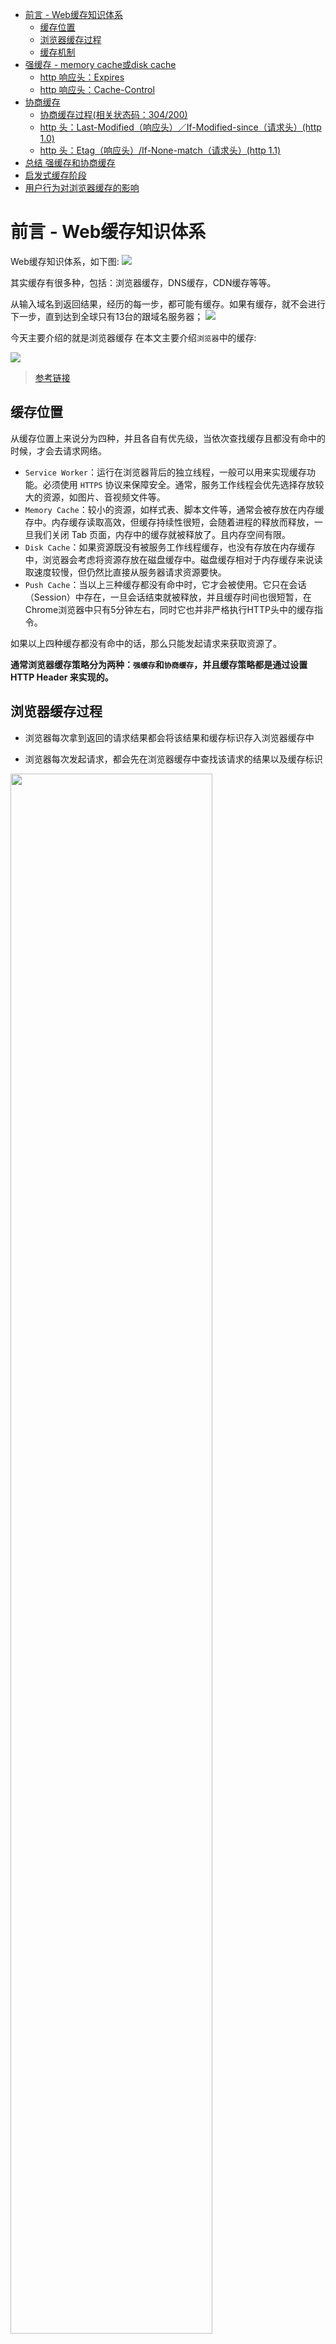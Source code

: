 - [前言 - Web缓存知识体系](#前言---web缓存知识体系)
  - [缓存位置](#缓存位置)
  - [浏览器缓存过程](#浏览器缓存过程)
  - [缓存机制](#缓存机制)
- [强缓存 - memory cache或disk cache](#强缓存---memory-cache或disk-cache)
  - [http 响应头：Expires](#http-响应头expires)
  - [http 响应头：Cache-Control](#http-响应头cache-control)
- [协商缓存](#协商缓存)
  - [协商缓存过程(相关状态码：304/200)](#协商缓存过程相关状态码304200)
  - [http 头：Last-Modified（响应头）／If-Modified-since（请求头）(http 1.0)](#http-头last-modified响应头if-modified-since请求头http-10)
  - [http 头：Etag（响应头）/If-None-match（请求头）(http 1.1)](#http-头etag响应头if-none-match请求头http-11)
- [总结 强缓存和协商缓存](#总结-强缓存和协商缓存)
- [启发式缓存阶段](#启发式缓存阶段)
- [用户行为对浏览器缓存的影响](#用户行为对浏览器缓存的影响)

# 前言 - Web缓存知识体系

Web缓存知识体系，如下图:
<img src="./picture/cache/pic2.png"/>

其实缓存有很多种，包括：浏览器缓存，DNS缓存，CDN缓存等等。

从输入域名到返回结果，经历的每一步，都可能有缓存。如果有缓存，就不会进行下一步，直到达到全球只有13台的跟域名服务器；
<img src="./picture/cache/pic9.png"/>

今天主要介绍的就是浏览器缓存
在本文主要介绍`浏览器`中的缓存:

<img src="./picture/cache/pic1.png"/>

>[参考链接](https://www.jianshu.com/p/54cc04190252)

## 缓存位置

从缓存位置上来说分为四种，并且各自有优先级，当依次查找缓存且都没有命中的时候，才会去请求网络。

- `Service Worker`：运行在浏览器背后的独立线程，一般可以用来实现缓存功能。必须使用 `HTTPS` 协议来保障安全。通常，服务工作线程会优先选择存放较大的资源，如图片、音视频文件等。
- `Memory Cache`：较小的资源，如样式表、脚本文件等，通常会被存放在内存缓存中。内存缓存读取高效，但缓存持续性很短，会随着进程的释放而释放，一旦我们关闭 Tab 页面，内存中的缓存就被释放了。且内存空间有限。
- `Disk Cache`：如果资源既没有被服务工作线程缓存，也没有存放在内存缓存中，浏览器会考虑将资源存放在磁盘缓存中。磁盘缓存相对于内存缓存来说读取速度较慢，但仍然比直接从服务器请求资源要快。
- `Push Cache`：当以上三种缓存都没有命中时，它才会被使用。它只在会话（Session）中存在，一旦会话结束就被释放，并且缓存时间也很短暂，在Chrome浏览器中只有5分钟左右，同时它也并非严格执行HTTP头中的缓存指令。

如果以上四种缓存都没有命中的话，那么只能发起请求来获取资源了。

**通常浏览器缓存策略分为两种：`强缓存`和`协商缓存`，并且缓存策略都是通过设置 HTTP Header 来实现的。**

## 浏览器缓存过程

- 浏览器每次拿到返回的请求结果都会将该结果和缓存标识存入浏览器缓存中

- 浏览器每次发起请求，都会先在浏览器缓存中查找该请求的结果以及缓存标识

<img src="./picture/cache/pic10.png" width=80%/>

>[参考链接](https://time.geekbang.org/column/article/116588?utm_term=zeusQYFJN&utm_source=app&utm_medium=geektime&utm_campaign=216-end&utm_content=v8zhuanlankaipianci0316)
>
## 缓存机制

- `强缓存`优先于`协商缓存`进行，

- 若强制缓存(相关http头：`Expires和Cache-Control`)生效则直接使用缓存，
- 若强缓存不生效（1. 缓存过期 2.Cache-Control: no-store）则进行协商缓存(相关http头：`Last-Modified / If-Modified-Since`和`Etag / If-None-Match`)，
- 协商缓存由**服务器**决定是否使用缓存，
- 若协商缓存失效，那么代表该请求的缓存失效，返回200，重新返回**资源和缓存标识**，再存入浏览器缓存中；
- 生效则返回`304`和`not modified`，继续使用缓存。

# 强缓存 - memory cache或disk cache

当请求命中**强制缓存**时，浏览器不会将本次请求发往服务器，而是直接从缓存中读取内容，在Chrome中打开控制台，在network中显示的是`memory cache`或者是`disk cache`。
<img src="./picture/cache/pic4.png"/>

强缓存可以通过设置两种**HTTP 响应头**实现：`Expires(1.0)`和`Cache-Control(1.1)`。由后台设置

## http 响应头：Expires

`Expires`是一个**绝对**时间，是缓存过期时间。用以表达在这个时间点之前发起请求可以直接从浏览器中读取数据，而无需重新发起请求。值为一个时间戳。

缺点：
Expires 是 HTTP/1.0 的产物，**受限于本地时间**，如果修改了本地时间，可能会造成缓存失效。

```
Expires: Wed, 22 Oct 2018 08:41:00 GMT // 表示资源会在 Wed, 22 Oct 2018 08:41:00 GMT 后过期，需要再次请求。
```

## http 响应头：Cache-Control

`Cache-Control`的**优先级比Expires的优先级高**。是HTTP/1.1产物。该字段表示资源缓存最大有效时间，在该时间内，客户端不需要向服务器发送请求。

Cache-Control解决了Expires在浏览器中，时间被手动更改导致缓存判断错误的问题。

**常见指令**如下(完整列表参考[MDN](https://developer.mozilla.org/zh-CN/docs/Web/HTTP/Headers/Cache-Control))：

- `private`(默认值)：代表只有发起请求的浏览器才可以进行缓存。
- `no-cache`：可以在本地进行缓存，但每次发请求时，都要向服务器进行验证，如果服务器允许，才能使用本地缓存。(协商缓存验证)
- `max-age`：指定响应的最大缓存时间（单位为秒）。在这段时间内，浏览器可以使用缓存的响应。
- `no-store`：禁止浏览器缓存响应内容，每次都需要重新请求。
- `public`：代表 http 请求返回的内容所经过的任何路径当中（包括中间一些http代理服务器以及发出请求的客户端浏览器），都可以对返回内容进行缓存操作。
- `must-revalidate`：响应在特定条件下会被重用，以满足接下来的请求，但是它必须到服务器端去验证它是不是仍然是最新的。

>**no-cache 和 no-store 的区别**:
>- `no-store`：永远都不要在客户端存储资源，永远都去原始服务器去获取资源。
>- `no-cache`：可以在客户端存储资源，每次都必须去服务端做新鲜度校验，也就是所谓的协商缓存。

举个例子🌰：

<img src="./picture/cache/pic5.png"/>

图中Cache-Control指定了`max-age`，`public`，缓存时间为31536000秒（365天）。
也就是说，在365天内再次请求这条数据，都会直接获取缓存数据库中的数据，直接使用。

优点：

- 解决了Expires服务器和客户端相对时间的问题

缺点：

- 存在版本问题，到期之前的修改客户端是不可知的。

# 协商缓存

协商缓存就是 **没有命中强制缓存（比如，1. 缓存过期 2. `Cache-Control：no-cache` 3. 强制刷新)** ，浏览器携带**缓存标识**向服务器发起请求，由服务器根据缓存标识决定是否使用缓存的过程。而整个过程是需要发出请求的。

协商缓存由**2组字段**控制协商缓存的字段有：

- `Etag/If-None-match(http 1.1)`: 表示的是服务器资源的**唯一标识**，只要资源有变化，Etag就会重新生成；
- `Last-Modified／If-Modified-since(http 1.0)`: 表示的是服务器的资源**最后一次修改的时间**；

**Etag/If-None-match 的优先级高于Last-Modified/If-Modified-since。**

## 协商缓存过程(相关状态码：304/200)

使用协商缓存有两种情况：

- 协商缓存**生效**，返回`304`和空响应体，直接从缓存中读取
  <img src="./picture/cache/pic6.png" width=80%/>
- 协商缓存**失效**，返回`200`和`请求结果`
  <img src="./picture/cache/pic7.png" width=80%/>

## http 头：Last-Modified（响应头）／If-Modified-since（请求头）(http 1.0)

- **服务器**通过 `Last-Modified` 字段告知客户端(返回资源的同时在header添加)，表示资源最后一次被修改的时间，浏览器将这个值和内容一起记录在缓存数据库中

- 下一次请求相同的资源时，浏览器会从自己的缓存中找出“不确定是否过期的”缓存，因此在请求头中将上次的Last-Modified的值写入到请求头的`If-Modified-since`字段
- 服务器会将If-Modified-since的值与**服务器中这个资源的最后修改时间**进行对比。如果没有变化，这表示未修改，响应304和空响应体，直接从缓存中读取；如果If-Modified-since**小于**最后修改时间，则表示修改了，响应 200 状态码，并返回数据

**缺点：**

1. 只要资源发生了修改，**无论内容是否发生了实质性的改变**，都会将该资源返回客户端。例如周期性重写，但这种情况下资源包含的数据实质是一样的。
2. 以时刻作为标识，无法识别**一秒内多次修改的情况**。如果资源更新的速度是**秒**以下的单位，那么该缓存是不能被使用的，因为它的时间最低单位是秒。

## http 头：Etag（响应头）/If-None-match（请求头）(http 1.1)

为了解决上述问题，出现了一组新的字段`Etag/In-None-Match`。

- `Etag`是上一次加载资源时，**服务器**返回的当前资源文件的一个**唯一标识**。它的作用是用来标识资源**是否有变化**。
- 浏览器在下一次发起请求时，会将上一次返回的Etag值赋值给`If-None-Match`并添加在 请求 Header 中。服务端匹配传入的值与上次是否一致，如果一致返回`304`，浏览器则读取本地缓存；否则返回`200和更新后的资源及新的Etag`

**优点：**

1. 可以更加精确的判断资源是否被修改，可以识别一秒内多次修改的情况
2. 不存在版本问题，每次请求都会去服务器进行校验
**缺点：**
1. 计算Etag值需要性能损耗
2. 分布式服务器存储情况下下，计算Etag的算法如果不一致，会导致浏览器从一个服务器上获取得页面内容后到另一台服务器上进行验证时出现Etag不匹配的情况

# 总结 强缓存和协商缓存

- 对于强制缓存，服务器通知浏览器一个**缓存时间**，在缓存时间内，下次请求，直接用缓存。如果不在缓存时间内，执行协商缓存策略。

- 对于协商缓存，将缓存信息中的Etag和Last-Modified通过请求发送给服务器，由**服务器校验**，返回304状态码时，浏览器直接使用缓存。

# 启发式缓存阶段

浏览器用来确定缓存过期时间的字段一个都没有！那该怎么办？有人可能会说下次请求直接进入协商缓存阶段。

不是的，浏览器还有个`启发式缓存阶段`。

**根据响应头中2个时间字段` Date `和 `Last-Modified` 之间的时间差值，取其值的10%作为缓存时间周期。**

这就是启发式缓存阶段。这个阶段很容让人忽视，但实际上每时每刻都在发挥着作用。

# 用户行为对浏览器缓存的影响

所谓用户行为对浏览器缓存的影响，指的就是用户在浏览器如何操作时，会触发怎样的缓存策略。主要有 3 种：

- 打开网页，地址栏输入地址： 查找 disk cache 中是否有匹配。如有则使用；如没有则发送网络请求。
- **普通刷新 (F5)**：因为 TAB 并没有关闭，因此 memory cache 是可用的，会被优先使用(如果匹配的话)。其次才是 disk cache。
- **强制刷新 (Ctrl + F5)**：浏览器不使用缓存，因此发送的请求头部均带有 `Cache-control: no-cache`(为了兼容，还带了 Pragma: no-cache),服务器直接返回 200 和最新内容。
